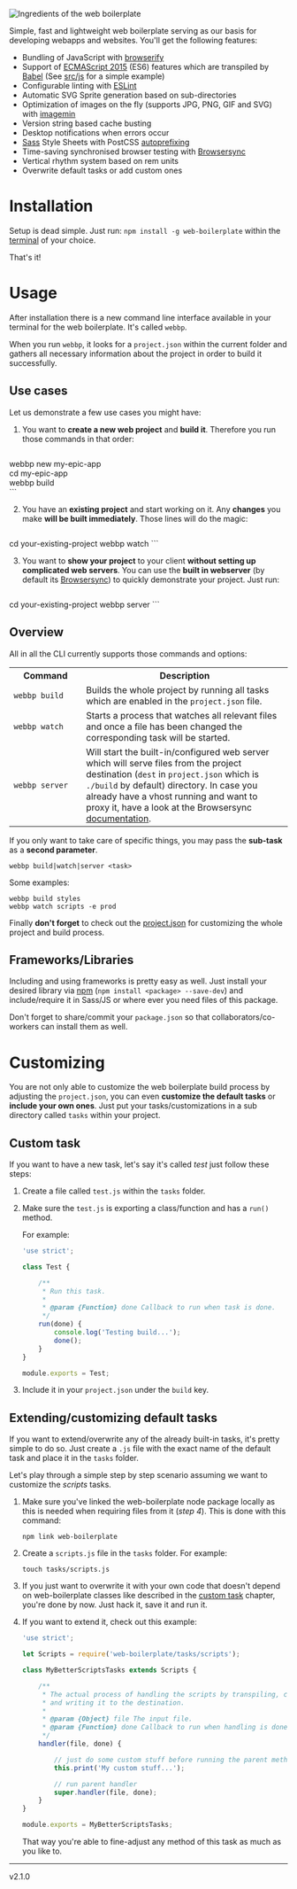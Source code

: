 ![Ingredients of the web boilerplate](https://mzdr.github.io/web-boilerplate/ingredients.png)

Simple, fast and lightweight web boilerplate serving as our basis for developing webapps and websites. You'll get the following features:

- Bundling of JavaScript with [browserify](http://browserify.org/)
- Support of [ECMAScript 2015](http://www.ecma-international.org/publications/standards/Ecma-262.htm) (ES6) features which are transpiled by [Babel](https://babeljs.io/) (See [src/js](src/js) for a simple example)
- Configurable linting with [ESLint](http://eslint.org/docs/user-guide/configuring)
- Automatic SVG Sprite generation based on sub-directories
- Optimization of images on the fly (supports JPG, PNG, GIF and SVG) with [imagemin](https://github.com/imagemin/imagemin)
- Version string based cache busting
- Desktop notifications when errors occur
- [Sass](http://sass-lang.com/) Style Sheets with PostCSS [autoprefixing](https://github.com/postcss/autoprefixer)
- Time-saving synchronised browser testing with [Browsersync](https://www.browsersync.io/)
- Vertical rhythm system based on rem units
- Overwrite default tasks or add custom ones

# Installation

Setup is dead simple. Just run: `npm install -g web-boilerplate` within the [terminal](https://en.wikipedia.org/wiki/Terminal_%28OS_X%29) of your choice.

That's it!

# Usage

After installation there is a new command line interface available in your terminal for the web boilerplate. It's called `webbp`.

When you run `webbp`, it looks for a `project.json` within the current folder and gathers all necessary information about the project in order to build it successfully.

## Use cases

Let us demonstrate a few use cases you might have:

1. You want to **create a new web project** and **build it**. Therefore you run those commands in that order:

    ```shell
webbp new my-epic-app  
cd my-epic-app  
webbp build  
    ```

2. You have an **existing project** and start working on it. Any **changes** you make **will be built immediately**. Those lines will do the magic:

    ```shell
cd your-existing-project
webbp watch
    ```

3. You want to **show your project** to your client **without setting up complicated web servers**. You can use the **built in webserver** (by default its [Browsersync](https://www.browsersync.io/)) to quickly demonstrate your project. Just run:

    ```shell
cd your-existing-project
webbp server
    ```

## Overview

All in all the CLI currently supports those commands and options:

<table>
    <tr>
        <th width="26%">Command</th>
        <th>Description</th>
    </tr>
    <tr>
        <td><code>webbp build</code></td>
        <td>Builds the whole project by running all tasks which are enabled in the <code>project.json</code> file.</td>
    </tr>
    <tr>
        <td><code>webbp watch</code></td>
        <td>Starts a process that watches all relevant files and once a file has been changed the corresponding task will be started.</td>
    </tr>
    <tr>
        <td><code>webbp server</code></td>
        <td>Will start the built-in/configured web server which will serve files from the project destination (<code>dest</code> in <code>project.json</code> which is <code>./build</code> by default) directory. In case you already have a vhost running and want to proxy it, have a look at the Browsersync <a href="https://www.browsersync.io/docs/options/">documentation</a>.</td>
    </tr>
</table>

If you only want to take care of specific things, you may pass the **sub-task** as a **second parameter**.

```shell
webbp build|watch|server <task>
```

Some examples:

```shell
webbp build styles
webbp watch scripts -e prod
```

Finally **don't forget** to check out the [project.json](project.json) for customizing the whole project and build process.

## Frameworks/Libraries

Including and using frameworks is pretty easy as well. Just install your desired library via [npm](https://www.npmjs.com/) (`npm install <package> --save-dev`) and include/require it in Sass/JS or where ever you need files of this package.

Don't forget to share/commit your `package.json` so that collaborators/co-workers can install them as well.

# Customizing

You are not only able to customize the web boilerplate build process by adjusting the `project.json`, you can even **customize the default tasks** or **include your own ones**. Just put your tasks/customizations in a sub directory called `tasks` within your project.

## Custom task
<a name="/customizing/custom-task"></a>

If you want to have a new task, let's say it's called *test* just follow these steps:

1. Create a file called `test.js` within the `tasks` folder.
2. Make sure the `test.js` is exporting a class/function and has a `run()` method.

    For example:

    ```javascript
    'use strict';

    class Test {

        /**
         * Run this task.
         *
         * @param {Function} done Callback to run when task is done.
         */
        run(done) {
            console.log('Testing build...');
            done();
        }
    }

    module.exports = Test;
    ```
3. Include it in your `project.json` under the `build` key.

## Extending/customizing default tasks

If you want to extend/overwrite any of the already built-in tasks, it's pretty simple to do so. Just create a `.js` file with the exact name of the default task and place it in the `tasks` folder.

Let's play through a simple step by step scenario assuming we want to customize the *scripts* tasks.

1. Make sure you've linked the web-boilerplate node package locally as this is needed when requiring files from it (*step 4*). This is done with this command:

    `npm link web-boilerplate`

2. Create a `scripts.js` file in the `tasks` folder. For example:

    `touch tasks/scripts.js`

3. If you just want to overwrite it with your own code that doesn't depend on web-boilerplate classes like described in the [custom task](#/customizing/custom-task) chapter, you're done by now. Just hack it, save it and run it.

4. If you want to extend it, check out this example:

    ```javascript
    'use strict';

    let Scripts = require('web-boilerplate/tasks/scripts');

    class MyBetterScriptsTasks extends Scripts {

        /**
         * The actual process of handling the scripts by transpiling, compressing
         * and writing it to the destination.
         *
         * @param {Object} file The input file.
         * @param {Function} done Callback to run when handling is done.
         */
        handler(file, done) {

            // just do some custom stuff before running the parent method
            this.print('My custom stuff...');

            // run parent handler
            super.handler(file, done);
        }
    }

    module.exports = MyBetterScriptsTasks;
    ```

    That way you're able to fine-adjust any method of this task as much as you like to.


---
v2.1.0
